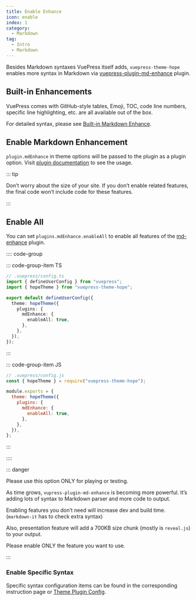 ```yaml
---
title: Enable Enhance
icon: enable
index: 1
category:
  - Markdown
tag:
  - Intro
  - Markdown
---
```


Besides Markdown syntaxes VuePress itself adds, `vuepress-theme-hope` enables more syntax in Markdown via [vuepress-plugin-md-enhance][md-enhance] plugin.

<!-- more -->

## Built-in Enhancements

VuePress comes with GitHub-style tables, Emoji, TOC, code line numbers, specific line highlighting, etc. are all available out of the box.

For detailed syntax, please see [Built-in Markdown Enhance](../../cookbook/vuepress/markdown.md).

## Enable Markdown Enhancement

`plugin.mdEnhance` in theme options will be passed to the plugin as a plugin option. Visit [plugin documentation][md-enhance] to see the usage.

::: tip

Don’t worry about the size of your site. If you don’t enable related features, the final code won’t include code for these features.

:::

## Enable All

You can set `plugins.mdEnhance.enableAll` to enable all features of the [md-enhance][md-enhance] plugin.

:::: code-group

::: code-group-item TS

```ts {8-10}
// .vuepress/config.ts
import { defineUserConfig } from "vuepress";
import { hopeTheme } from "vuepress-theme-hope";

export default defineUserConfig({
  theme: hopeTheme({
    plugins: {
      mdEnhance: {
        enableAll: true,
      },
    },
  }),
});
```

:::

::: code-group-item JS

```js {7-9}
// .vuepress/config.js
const { hopeTheme } = require("vuepress-theme-hope");

module.exports = {
  theme: hopeTheme({
    plugins: {
      mdEnhance: {
        enableAll: true,
      },
    },
  }),
};
```

:::

::::

::: danger

Please use this option ONLY for playing or testing.

As time grows, `vupress-plugin-md-enhance` is becoming more powerful. It’s adding lots of syntax to Markdown parser and more code to output.

Enabling features you don’t need will increase dev and build time. (`markdown-it` has to check extra syntax)

Also, presentation feature will add a 700KB size chunk (mostly is `reveal.js`) to your output.

Please enable ONLY the feature you want to use.

:::

### Enable Specific Syntax

Specific syntax configuration items can be found in the corresponding instruction page or [Theme Plugin Config](../../config/plugins/md-enhance.md).

[md-enhance]: https://vuepress-theme-hope.github.io/v2/md-enhance/
